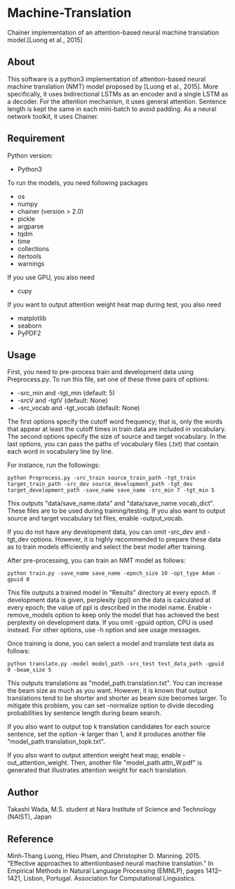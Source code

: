 # Machine-Translation

Chainer implementation of an attention-based neural machine translation model.[Luong et al., 2015]

## About
This software is a python3 implementation of attention-based neural machine translation (NMT) model proposed by [Luong et al., 2015]. More specifically, it uses bidirectional LSTMs as an encoder and a single LSTM as a decoder. For the attention mechanism, it uses general attention. Sentence length is kept the same in each mini-batch to avoid padding. As a neural network toolkit, it uses Chainer.

## Requirement

Python version: 

- Python3

To run the models, you need following packages

- os
- numpy
- chainer (version > 2.0)
- pickle
- argparse
- tqdm
- time
- collections
- itertools
- warnings

If you use GPU, you also need 

- cupy

If you want to output attention weight heat map during test, you also need

- matplotlib
- seaborn
- PyPDF2

## Usage

First, you need to pre-process train and development data using Preprocess.py. To run this file, set one of these three pairs of options:

- -src_min and -tgt_min (default: 5)
- -srcV and -tgtV (default: None)
- -src_vocab and -tgt_vocab (default: None)

The first options specify the cutoff word frequency; that is, only the words that appear at least the cutoff times in train data are included in vocabulary. The second options specify the size of source and target vocabulary. In the last options, you can pass the paths of vocabulary files (.txt) that contain each word in vocabulary line by line.

For instance, run the followings:

```
python Preprocess.py -src_train source_train_path -tgt_train target_train_path -src_dev source_development_path -tgt_dev target_development_path -save_name save_name -src_min 7 -tgt_min 5
```

This outputs "data/save_name.data" and "data/save_name.vocab_dict". These files are to be used during training/testing. If you also want to output source and target vocabulary txt files, enable -output_vocab.


If you do not have any development data, you can omit -src_dev and -tgt_dev options. However, it is highly recommended to prepare these data as to train models efficiently and select the best model after training. 


After pre-processing, you can train an NMT model as follows:

```
python train.py -save_name save_name -epoch_size 10 -opt_type Adam -gpuid 0 
```

This file outputs a trained model in "Results" directory at every epoch. If development data is given, perplexity (ppl) on the data is calculated at every epoch; the value of ppl is described in the model name. Enable -remove_models option to keep only the model that has achieved the best perplexity on development data. If you omit -gpuid option, CPU is used instead. For other options, use -h option and see usage messages. 

Once training is done, you can select a model and translate test data as follows:

```
python translate.py -model model_path -src_test test_data_path -gpuid 0 -beam_size 5 
```

This outputs translations as "model_path.translation.txt". You can increase the beam size as much as you want. However, it is known that output translations tend to be shorter and shorter as beam size becomes larger. To mitigate this problem, you can set -normalize option to divide decoding probabilities by sentence length during beam search.

If you also want to output top k translation candidates for each source sentence, set the option -k larger than 1, and it produces another file "model_path.translation_topk.txt". 

If you also want to output attention weight heat map, enable -out_attention_weight. Then, another file "model_path.attn_W.pdf" is generated that illustrates attention weight for each translation.

## Author
Takashi Wada, M.S. student at Nara Institute of Science and Technology (NAIST), Japan

## Reference
Minh-Thang Luong, Hieu Pham, and Christopher D. Manning. 2015. "Effective approaches to attentionbased neural machine translation." In Empirical Methods in Natural Language Processing (EMNLP), pages 1412–1421, Lisbon, Portugal. Association for Computational Linguistics.